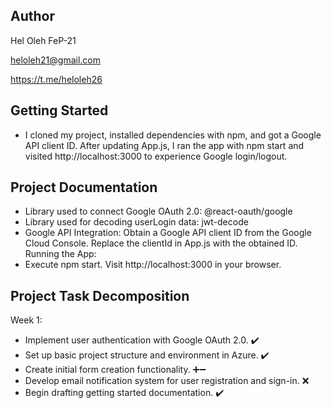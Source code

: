 ## Author
Hel Oleh FeP-21

heloleh21@gmail.com

https://t.me/heloleh26

## Getting Started
- I cloned my project, installed dependencies with npm, and got a Google API client ID. After updating App.js, I ran the app with npm start and visited http://localhost:3000 to experience Google login/logout.

## Project Documentation
- Library used to connect Google OAuth 2.0:
@react-oauth/google
- Library used for decoding userLogin data:
jwt-decode
- Google API Integration:
Obtain a Google API client ID from the Google Cloud Console.
Replace the clientId in App.js with the obtained ID.
Running the App:
- Execute npm start.
Visit http://localhost:3000 in your browser.

## Project Task Decomposition
Week 1:
- Implement user authentication with Google OAuth 2.0. ✔️
- Set up basic project structure and environment in Azure. ✔️
- Create initial form creation functionality. ➕➖
- Develop email notification system for user registration and sign-in. ❌
- Begin drafting getting started documentation. ✔️
